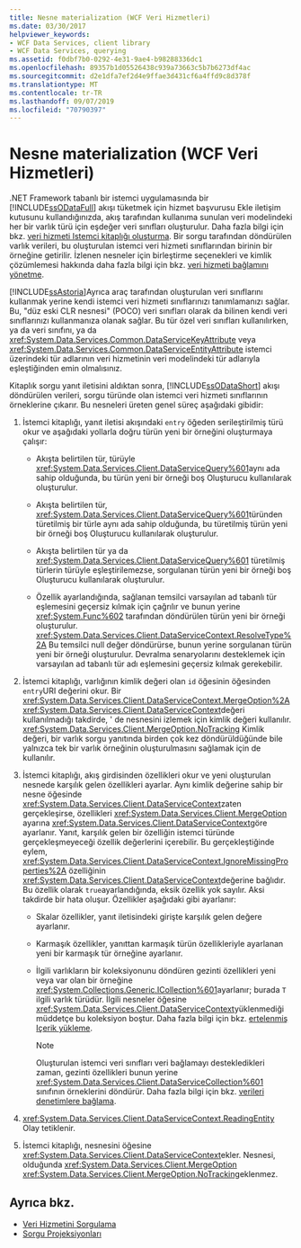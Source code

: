 ```yaml
---
title: Nesne materialization (WCF Veri Hizmetleri)
ms.date: 03/30/2017
helpviewer_keywords:
- WCF Data Services, client library
- WCF Data Services, querying
ms.assetid: f0dbf7b0-0292-4e31-9ae4-b98288336dc1
ms.openlocfilehash: 89357b1d05526438c939a73663c5b7b6273df4ac
ms.sourcegitcommit: d2e1dfa7ef2d4e9ffae3d431cf6a4ffd9c8d378f
ms.translationtype: MT
ms.contentlocale: tr-TR
ms.lasthandoff: 09/07/2019
ms.locfileid: "70790397"
---
```

# <a name="object-materialization-wcf-data-services"></a>Nesne materialization (WCF Veri Hizmetleri)

.NET Framework tabanlı bir istemci uygulamasında bir [!INCLUDE[ssODataFull](../../../../includes/ssodatafull-md.md)] akışı tüketmek için hizmet başvurusu Ekle iletişim kutusunu kullandığınızda, akış tarafından kullanıma sunulan veri modelindeki her bir varlık türü için eşdeğer veri sınıfları oluşturulur. Daha fazla bilgi için bkz. [veri hizmeti Istemci kitaplığı oluşturma](generating-the-data-service-client-library-wcf-data-services.md). Bir sorgu tarafından döndürülen varlık verileri, bu oluşturulan istemci veri hizmeti sınıflarından birinin bir örneğine getirilir. İzlenen nesneler için birleştirme seçenekleri ve kimlik çözümlemesi hakkında daha fazla bilgi için bkz. [veri hizmeti bağlamını yönetme](managing-the-data-service-context-wcf-data-services.md).

[!INCLUDE[ssAstoria](../../../../includes/ssastoria-md.md)]Ayrıca araç tarafından oluşturulan veri sınıflarını kullanmak yerine kendi istemci veri hizmeti sınıflarınızı tanımlamanızı sağlar. Bu, "düz eski CLR nesnesi" (POCO) veri sınıfları olarak da bilinen kendi veri sınıflarınızı kullanmanıza olanak sağlar. Bu tür özel veri sınıfları kullanılırken, ya da veri sınıfını, ya da <xref:System.Data.Services.Common.DataServiceKeyAttribute> veya <xref:System.Data.Services.Common.DataServiceEntityAttribute> istemci üzerindeki tür adlarının veri hizmetinin veri modelindeki tür adlarıyla eşleştiğinden emin olmalısınız.

Kitaplık sorgu yanıt iletisini aldıktan sonra, [!INCLUDE[ssODataShort](../../../../includes/ssodatashort-md.md)] akışı döndürülen verileri, sorgu türünde olan istemci veri hizmeti sınıflarının örneklerine çıkarır. Bu nesneleri üreten genel süreç aşağıdaki gibidir:

1. İstemci kitaplığı, yanıt iletisi akışındaki `entry` öğeden serileştirilmiş türü okur ve aşağıdaki yollarla doğru türün yeni bir örneğini oluşturmaya çalışır:

    - Akışta belirtilen tür, türüyle <xref:System.Data.Services.Client.DataServiceQuery%601>aynı ada sahip olduğunda, bu türün yeni bir örneği boş Oluşturucu kullanılarak oluşturulur.

    - Akışta belirtilen tür, <xref:System.Data.Services.Client.DataServiceQuery%601>türünden türetilmiş bir türle aynı ada sahip olduğunda, bu türetilmiş türün yeni bir örneği boş Oluşturucu kullanılarak oluşturulur.

    - Akışta belirtilen tür ya da <xref:System.Data.Services.Client.DataServiceQuery%601> türetilmiş türlerin türüyle eşleştirilemezse, sorgulanan türün yeni bir örneği boş Oluşturucu kullanılarak oluşturulur.

    - Özellik ayarlandığında, sağlanan temsilci varsayılan ad tabanlı tür eşlemesini geçersiz kılmak için çağrılır ve bunun yerine <xref:System.Func%602> tarafından döndürülen türün yeni bir örneği oluşturulur. <xref:System.Data.Services.Client.DataServiceContext.ResolveType%2A> Bu temsilci null değer döndürürse, bunun yerine sorgulanan türün yeni bir örneği oluşturulur. Devralma senaryolarını desteklemek için varsayılan ad tabanlı tür adı eşlemesini geçersiz kılmak gerekebilir.

2. İstemci kitaplığı, varlığının kimlik değeri olan `id` öğesinin öğesinden `entry`URI değerini okur. Bir <xref:System.Data.Services.Client.DataServiceContext.MergeOption%2A> <xref:System.Data.Services.Client.DataServiceContext>değeri kullanılmadığı takdirde, ' de nesnesini izlemek için kimlik değeri kullanılır. <xref:System.Data.Services.Client.MergeOption.NoTracking> Kimlik değeri, bir varlık sorgu yanıtında birden çok kez döndürüldüğünde bile yalnızca tek bir varlık örneğinin oluşturulmasını sağlamak için de kullanılır.

3. İstemci kitaplığı, akış girdisinden özellikleri okur ve yeni oluşturulan nesnede karşılık gelen özellikleri ayarlar. Aynı kimlik değerine sahip bir nesne öğesinde <xref:System.Data.Services.Client.DataServiceContext>zaten gerçekleşirse, özellikleri <xref:System.Data.Services.Client.MergeOption> ayarına <xref:System.Data.Services.Client.DataServiceContext>göre ayarlanır. Yanıt, karşılık gelen bir özelliğin istemci türünde gerçekleşmeyeceği özellik değerlerini içerebilir. Bu gerçekleştiğinde eylem, <xref:System.Data.Services.Client.DataServiceContext.IgnoreMissingProperties%2A> özelliğinin <xref:System.Data.Services.Client.DataServiceContext>değerine bağlıdır. Bu özellik olarak `true`ayarlandığında, eksik özellik yok sayılır. Aksi takdirde bir hata oluşur. Özellikler aşağıdaki gibi ayarlanır:

    - Skalar özellikler, yanıt iletisindeki girişte karşılık gelen değere ayarlanır.

    - Karmaşık özellikler, yanıttan karmaşık türün özellikleriyle ayarlanan yeni bir karmaşık tür örneğine ayarlanır.

    - İlgili varlıkların bir koleksiyonunu döndüren gezinti özellikleri yeni veya var olan bir örneğine <xref:System.Collections.Generic.ICollection%601>ayarlanır; burada `T` ilgili varlık türüdür. İlgili nesneler öğesine <xref:System.Data.Services.Client.DataServiceContext>yüklenmediği müddetçe bu koleksiyon boştur. Daha fazla bilgi için bkz. [ertelenmiş Içerik yükleme](loading-deferred-content-wcf-data-services.md).

      > [!NOTE]
      > Oluşturulan istemci veri sınıfları veri bağlamayı destekledikleri zaman, gezinti özellikleri bunun yerine <xref:System.Data.Services.Client.DataServiceCollection%601> sınıfının örneklerini döndürür. Daha fazla bilgi için bkz. [verileri denetimlere bağlama](binding-data-to-controls-wcf-data-services.md).

4. <xref:System.Data.Services.Client.DataServiceContext.ReadingEntity> Olay tetiklenir.

5. İstemci kitaplığı, nesnesini öğesine <xref:System.Data.Services.Client.DataServiceContext>ekler. Nesnesi, olduğunda <xref:System.Data.Services.Client.MergeOption> <xref:System.Data.Services.Client.MergeOption.NoTracking>eklenmez.

## <a name="see-also"></a>Ayrıca bkz.

- [Veri Hizmetini Sorgulama](querying-the-data-service-wcf-data-services.md)
- [Sorgu Projeksiyonları](query-projections-wcf-data-services.md)
